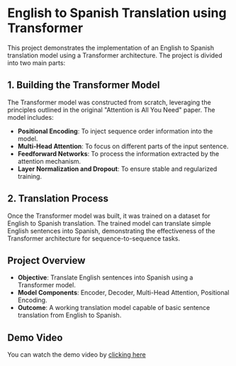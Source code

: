 # English to Spanish Translation using Transformer

This project demonstrates the implementation of an English to Spanish translation model using a Transformer architecture. The project is divided into two main parts:

## 1. Building the Transformer Model

The Transformer model was constructed from scratch, leveraging the principles outlined in the original "Attention is All You Need" paper. The model includes:

- **Positional Encoding**: To inject sequence order information into the model.
- **Multi-Head Attention**: To focus on different parts of the input sentence.
- **Feedforward Networks**: To process the information extracted by the attention mechanism.
- **Layer Normalization and Dropout**: To ensure stable and regularized training.

## 2. Translation Process

Once the Transformer model was built, it was trained on a dataset for English to Spanish translation. The trained model can translate simple English sentences into Spanish, demonstrating the effectiveness of the Transformer architecture for sequence-to-sequence tasks.

## Project Overview

- **Objective**: Translate English sentences into Spanish using a Transformer model.
- **Model Components**: Encoder, Decoder, Multi-Head Attention, Positional Encoding.
- **Outcome**: A working translation model capable of basic sentence translation from English to Spanish.

## Demo Video

You can watch the demo video by [clicking here](https://youtu.be/95HO83FiLgE)
